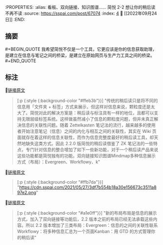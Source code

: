 :PROPERTIES:
:alias: 看板、双向链接、知识图谱…… 简悦 2-2 想让你的稍后读不再不读
:source: https://sspai.com/post/67074
:index: [4](http://localhost:7026/reading/4?embed=logseq)
:date: [[2022年09月24日]]
:END:



## 摘要
#+BEGIN_QUOTE
我希望简悦不仅是一个工具，它更应该是你的信息获取助理，是建立在信息与笔记之间的桥梁，是建立在原始网页与生产力工具之间的桥梁。
#+END_QUOTE

## 标注

📌[链接原文](http://localhost:7026/unread/4#id=1664008720665) 
> [:p {:style {:background-color "#ffeb3b"}}]
"传统的稍后读只是将不同的信息用「文件夹 + 标签」方式来展示，但这样对信息来说，颗粒度还是太大了。简悦对此的解决方案是：稍后读与标注具有一样的地位，且都可以支持无限层级标签系统。这样做虽然减小了信息的颗粒度问题，但并未真正解决信息的关联性问题。随着 Zettelkasten 笔记法的流行，越来越多的使用者开始注意笔记（信息）之间的内化与相互之间的关联性，其实在 Wiki 页面就存在着这样的信息关联性，而作为信息完整度最好的稍后读工具，却天然地缺失这类方式。因此 2.2.0 版简悦的稍后读借鉴了 ZK 笔记法的一些特点，专门针对信息的整合增加了如下一些新功能，对于一个稍后读产品来说这些功能都是简悦独有的功能。双向链接知识图谱Mindmap多种信息展示方式（布局）：Evergreen、Workflowy、k"

📌[链接原文](http://localhost:7026/unread/4#id=1664008727659) 
> [:p {:style {:background-color "#ffb7da"}}]
"https://cdn.sspai.com/2021/05/27/3df7b554b18a30e156673c3511a897e2.png"

📌[链接原文](http://localhost:7026/unread/4#id=1664008742365) 
> [:p {:style {:background-color "#a1e0ff"}}]
"新的布局布局是信息的展示方式，加入了双向链接等功能后，2.2 版本之前的布局已经无法承载这些内容。所以 2.2 版本增加了三类布局：Evergreen：信息的之间的关联性联系Workflowy：将多种信息汇总为一个页面Kanban：用 GTD 的方式管理你的稍后读"





